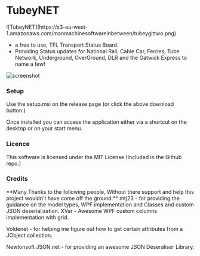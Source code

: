<h1>TubeyNET</h1>
![TubeyNET](https://s3-eu-west-1.amazonaws.com/manmachinesoftwareinbetween/tubeygittwo.png)

+ a free to use, TFL Transport Status Board.
+ Providing Status updates for National Rail, Cable Car, Ferries, Tube Network, Underground, OverGround, DLR and the Gatwick Express to name a few!

![screenshot](https://s3-eu-west-1.amazonaws.com/manmachinesoftwareinbetween/snapshotexample.png)


<h3>Setup</h3>

Use the setup.msi on the release page (or click the above download button.)

Once installed you can access the application either via a shortcut on the desktop or on your start menu.



<h3>Licence</h3>
This software is licensed under the MIT License (Included in the Github repo.)

<h3>Credits</h3>
**Many Thanks to the following people, Without there support and help this project wouldn't have come off the ground.**
mtj23 - for providing the guidance on the model types, WPF implementation and Classes and custom JSON deserialization.
XVar - Awesome WPF custom columns implementation with grid.

Voldenet - for helping me figure out how to get certain attributes from a JObject collection.

Newtonsoft JSON.net - for providing an awesome JSON Deseraliser Library.
